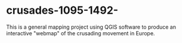 # crusades-1095-1492-
This is a general mapping project using QGIS software to produce an interactive "webmap" of the crusading movement in Europe.
